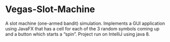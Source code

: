 # Vegas-Slot-Machine

A slot machine (one-armed bandit) simulation. Implements a GUI application using JavaFX that has a cell for each of the 3 random symbols coming up and a button which starts a “spin”. Project run on IntelliJ using java 8.
